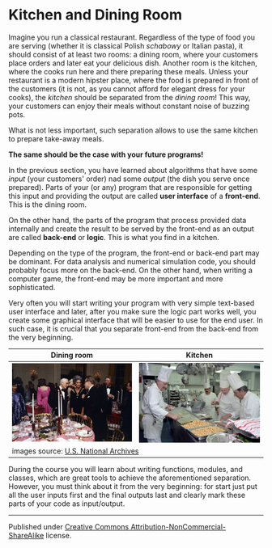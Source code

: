 # Kitchen and Dining Room

Imagine you run a classical restaurant. Regardless of the type of food you are serving (whether it is classical Polish *schabowy* or Italian pasta), it should consist of at least two rooms: a dining room, where your customers place orders and later eat your delicious dish. Another room is the kitchen, where the cooks run here and there preparing these meals. Unless your restaurant is a modern hipster place, where the food is prepared in front of the customers (it is not, as you cannot afford for elegant dress for your cooks), the *kitchen* should be separated from the *dining room*! This way, your customers can enjoy their meals without constant noise of buzzing pots.

What is not less important, such separation allows to use the same kitchen to prepare take-away meals.

**The same should be the case with your future programs!**

In the previous section, you have learned about algorithms that have some *input* (your customers' order) nad some *output* (the dish you serve once prepared). Parts of your (or any) program that are responsible for getting this input and providing the output are called **user interface** of a **front-end**. This is the dining room.

On the other hand, the parts of the program that process provided data internally and create the result to be served by the front-end as an output are called **back-end** or **logic**. This is what you find in a kitchen.

Depending on the type of the program, the front-end or back-end part may be dominant. For data analysis and numerical simulation code, you should probably focus more on the back-end. On the other hand, when writing a computer game, the front-end may be more important and more sophisticated.

Very often you will start writing your program with very simple text-based user interface and later, after you make sure the logic part works well, you create some graphical interface that will be easier to use for the end user. In such case, it is crucial that you separate front-end from the back-end from the very beginning.

<table>
  <thead>
    <tr>
      <th>Dining room</th>
      <th>Kitchen</th>
    </tr>  
  </thead>
  <tbody>
    <tr>
      <td><img alt="Dining room" src="dining-room.jpg" width="320"/></td>
      <td><img alt="Kitchen" src="kitchen.jpg" width="320"/></td>
    </tr>
    <tr>
      <td colspan="2">images source: <a href="https://nara.getarchive.net/">U.S. National Archives</a></td>
    </tr>
  </tbody>
</table>

During the course you will learn about writing functions, modules, and classes, which are great tools to achieve the aforementioned separation. However, you must think about it from the very beginning: for start just put all the user inputs first and the final outputs last and clearly mark these parts of your code as input/output.

<hr/>

Published under [Creative Commons Attribution-NonCommercial-ShareAlike](https://creativecommons.org/licenses/by-nc-sa/4.0/) license.
